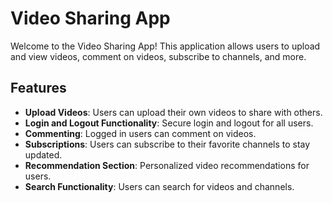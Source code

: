 # Video Sharing App

Welcome to the Video Sharing App! This application allows users to upload and view videos, comment on videos, subscribe to channels, and more.

## Features

- **Upload Videos**: Users can upload their own videos to share with others.
- **Login and Logout Functionality**: Secure login and logout for all users.
- **Commenting**: Logged in users can comment on videos.
- **Subscriptions**: Users can subscribe to their favorite channels to stay updated.
- **Recommendation Section**: Personalized video recommendations for users.
- **Search Functionality**: Users can search for videos and channels.
